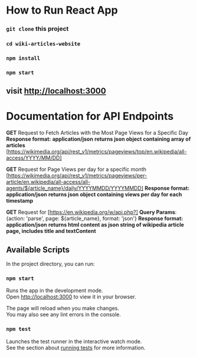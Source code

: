 # How to Run React App
### `git clone` this project
### `cd wiki-articles-website`
### `npm install`
### `npm start`
## visit [http://localhost:3000](http://localhost:3000)

# Documentation for API Endpoints

**GET** Request to Fetch Articles with the Most Page Views for a Specific Day 
**Response format:** **application/json** **returns json object containing array of articles**
[https://wikimedia.org/api/rest_v1/metrics/pageviews/top/en.wikipedia/all-access/YYYY/MM/DD]

**GET** Request for Page Views per day for a specific month
[https://wikimedia.org/api/rest_v1/metrics/pageviews/per-article/en.wikipedia/all-access/all-agents/${article_name}/daily/YYYYMMDD/YYYYMMDD]
**Response format:** **application/json** **returns json object containing views per day for each timestamp**

**GET** Request for [https://en.wikipedia.org/w/api.php?]
**Query Params**: {action: 'parse', page: ${article_name}, format: 'json'}
**Response format:** **application/json** **returns html content as json string of wikipedia article page, includes title and textContent**

## Available Scripts

In the project directory, you can run:

### `npm start`

Runs the app in the development mode.\
Open [http://localhost:3000](http://localhost:3000) to view it in your browser.

The page will reload when you make changes.\
You may also see any lint errors in the console.

### `npm test`

Launches the test runner in the interactive watch mode.\
See the section about [running tests](https://facebook.github.io/create-react-app/docs/running-tests) for more information.
